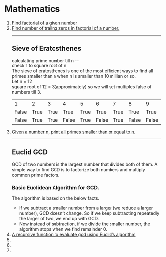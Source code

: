 # Mathematics
<ol>
<li><a href="factorial.cpp">Find factorial of a given number </a></li>
<li><a href="trailingzero.cpp">Find number of trailng zeros in factorial of a number.</a></li>
<hr>

## Sieve of Eratosthenes
calculating prime number till n -- 
<br>
check 1 to square root of n
<br>
The sieve of eratosthenes is one of the most efficient ways to find all primes smaller than n when n is smaller than 10 millian or so.
<br>
Let n = 12<br>
square root of 12 = 3(approximately) so we will set multiples false of numbers till 3.
<table>
<tr>
<td>1</td>
<td>2</td>
<td>3</td>
<td>4</td>
<td>5</td>
<td>6</td>
<td>7</td>
<td>8</td>
<td>9</td>
<td>10</td>
<td>11</td>
<td>12</td>
</tr>
<tr>
<td>False</td>
<td>True</td>
<td>True</td>
<td>True</td>
<td>True</td>
<td>True</td>
<td>True</td>
<td>True</td>
<td>True</td>
<td>True</td>
<td>True</td>
<td>True</td>
</tr>
<tr>
<td>False</td>
<td>True</td>
<td>True</td>
<td>False</td>
<td>True</td>
<td>False</td>
<td>True</td>
<td>False</td>
<td>False</td>
<td>False</td>
<td>True</td>
<td>False</td>
</tr>
</table>

<li><a href="sieve.cpp">Given a number n, print all primes smaller than or equal to n.</a></li>
<hr>

## Euclid GCD
GCD of two numbers is the largest number that divides both of them. A simple way to find GCD is to factorize both numbers and multiply common prime factors.
<br>

### **Basic Euclidean Algorithm for GCD.** 
The algorithm is based on the below facts. 
<ul>
<li>If we subtract a smaller number from a larger (we reduce a larger number), GCD doesn’t change. So if we keep subtracting repeatedly the larger of two, we end up with GCD.
<li>Now instead of subtraction, if we divide the smaller number, the algorithm stops when we find remainder 0.
</ul>
<li><a href="gcd.cpp"> A recursive function to evaluate gcd using Euclid’s algorithm </a></li>
<li><a href=""> </a></li>
<li><a href=""> </a></li>
<li><a href=""> </a></li>
</ol>